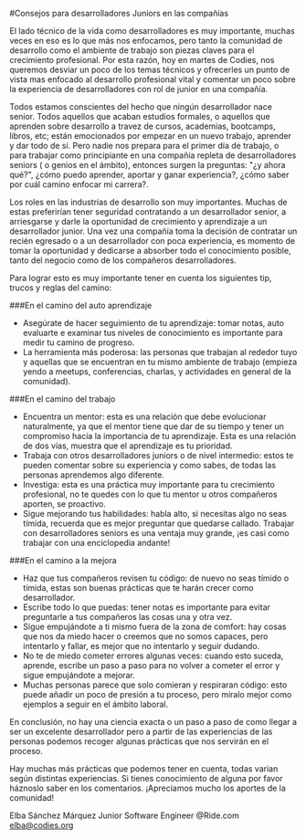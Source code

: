 #Consejos para desarrolladores Juniors en las compañías

El lado técnico de la vida como desarrolladores es muy importante, muchas veces en eso es lo que más nos enfocamos, pero tanto la comunidad de desarrollo como el ambiente de trabajo son piezas claves para el crecimiento profesional. Por esta razón, hoy en martes de Codies, nos queremos desviar un poco de los temas técnicos y ofrecerles un punto de vista mas enfocado al desarrollo profesional vital y comentar un poco sobre la experiencia de desarrolladores con rol de junior en una compañía.

Todos estamos conscientes del hecho que ningún desarrollador nace senior. Todos aquellos que acaban estudios formales, o aquellos que aprenden sobre desarrollo a travez de cursos, academias, bootcamps, libros, etc; están emocionados por empezar en un nuevo trabajo, aprender y dar todo de si. Pero nadie nos prepara para el primer día de trabajo, o para trabajar como principiante en una compañía repleta de desarrolladores seniors ( o genios en el ámbito),  entonces surgen la preguntas: "¿y ahora qué?", ¿cómo puedo aprender, aportar y ganar experiencia?, ¿cómo saber por cuál camino enfocar mi carrera?. 

Los roles en las industrias de desarrollo son muy importantes. Muchas de estas preferirían tener seguridad contratando a un desarrollador senior, a arriesgarse y darle la oportunidad de crecimiento y aprendizaje a un desarrollador junior. Una vez una compañía toma la decisión de contratar un recién egresado o a un desarrollador con poca experiencia, es momento de tomar la oportunidad y dedicarse a absorber todo el conocimiento posible, tanto del negocio como de los compañeros desarrolladores.

Para lograr esto es muy importante tener en cuenta los siguientes tip, trucos y reglas del camino:

###En el camino del auto aprendizaje
- Asegúrate de hacer seguimiento de tu aprendizaje: tomar notas, auto evaluarte e examinar tus niveles de conocimiento es importante para medir tu camino de progreso.
- La herramienta más poderosa: las personas que trabajan al rededor tuyo y aquellas que se encuentran en tu mismo ambiente de trabajo (empieza yendo a meetups, conferencias, charlas, y actividades en general de la comunidad).

###En el camino del trabajo
- Encuentra un mentor: esta es una relación que debe evolucionar naturalmente, ya que el mentor tiene que dar de su tiempo y tener un compromiso hacía la importancia de tu aprendizaje. Esta es una relación de dos vías, muestra que el aprendizaje es tu prioridad. 
- Trabaja con otros desarrolladores juniors o de nivel intermedio: estos te pueden comentar sobre su experiencia y como sabes, de todas las personas aprendemos algo diferente.
- Investiga: esta es una práctica muy importante para tu crecimiento profesional, no te quedes con lo que tu mentor u otros compañeros aporten, se proactivo.
- Sigue mejorando tus habilidades: habla alto, si necesitas algo no seas tímida, recuerda que es mejor preguntar que quedarse callado. Trabajar con desarrolladores seniors es una ventaja muy grande, ¡es casi como trabajar con una enciclopedia andante!

###En el camino a la mejora
- Haz que tus compañeros revisen tu código: de nuevo no seas tímido o tímida, estas son buenas prácticas que te harán crecer como desarrollador.
- Escribe todo lo que puedas: tener notas es importante para evitar preguntarle a tus compañeros las cosas una y otra vez.
- Sigue empujándote a ti mismo fuera de la zona de comfort: hay cosas que nos da miedo hacer o creemos que no somos capaces, pero intentarlo y fallar, es mejor que no intentarlo y seguir dudando.
- No te de miedo cometer errores algunas veces: cuando esto suceda, aprende, escribe un paso a paso para no volver a cometer el error y sigue empujándote a mejorar.
- Muchas personas parece que solo comieran y respiraran código: esto puede añadir un poco de presión a tu proceso, pero míralo mejor como ejemplos a seguir en el ámbito laboral.

En conclusión, no hay una ciencia exacta o un paso a paso de como llegar a ser un excelente desarrollador pero a partir de las experiencias de las personas podemos recoger algunas prácticas que nos servirán en el proceso.

Hay muchas más prácticas que podemos tener en cuenta, todas varian según distintas experiencias. Si tienes conocimiento de alguna por favor háznoslo saber en los comentarios. ¡Apreciamos mucho los aportes de la comunidad! 

Elba Sánchez Márquez
Junior Software Engineer @Ride.com
elba@codies.org

